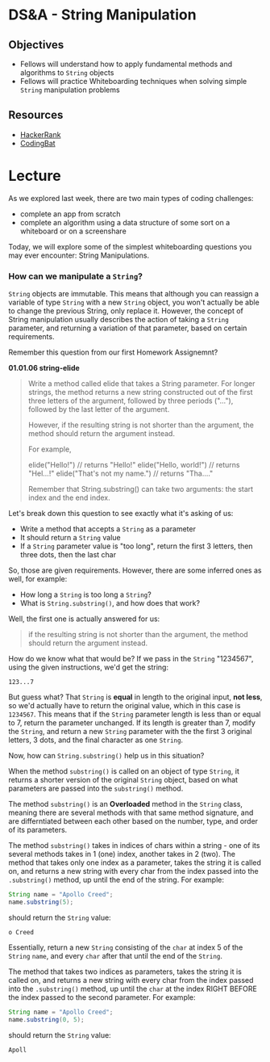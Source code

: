 # DS&A - String Manipulation

## Objectives

* Fellows will understand how to apply fundamental methods and algorithms to `String` objects
* Fellows will practice Whiteboarding techniques when solving simple `String` manipulation problems

## Resources

* [HackerRank]()
* [CodingBat]()

# Lecture

As we explored last week, there are two main types of coding challenges:

* complete an app from scratch
* complete an algorithm using a data structure of some sort on a whiteboard or on a screenshare

Today, we will explore some of the simplest whiteboarding questions you may ever encounter: String Manipulations.

### How can we manipulate a `String`?

`String` objects are immutable. This means that although you can reassign a variable of type `String` with a new `String` object, you won't actually be able to change the previous String, only replace it. However, the concept of String manipulation usually describes the action of taking a `String` parameter, and returning a variation of that parameter, based on certain requirements.

Remember this question from our first Homework Assignemnt?

**01.01.06 string-elide**

>Write a method called elide that takes a String parameter. For longer strings, the method returns a new string constructed out of the first three letters of the argument, followed by three periods ("..."), followed by the last letter of the argument.
>
>However, if the resulting string is not shorter than the argument, the method should return the argument instead.
>
>For example,
>
>elide("Hello!")               // returns "Hello!"
>elide("Hello, world!")        // returns "Hel...!"
>elide("That's not my name.")  // returns "Tha...."
>
>Remember that String.substring() can take two arguments: the start index and the end index.

Let's break down this question to see exactly what it's asking of us:
* Write a method that accepts a `String` as a parameter
* It should return a `String` value
* If a `String` parameter value is "too long", return the first 3 letters, then three dots, then the last char

So, those are given requirements. However, there are some inferred ones as well, for example:
* How long a `String` is too long a `String`?
* What is `String.substring()`, and how does that work?

Well, the first one is actually answered for us:
> if the resulting string is not shorter than the argument, the method should return the argument instead.

How do we know what that would be? If we pass in the `String` "1234567", using the given instructions, we'd get the string:

```
123...7
```

But guess what? That `String` is **equal** in length to the original input, **not less**, so we'd actually have to return the original value, which in this case is `1234567`. This means that if the `String` parameter length is less than or equal to 7, return the parameter unchanged. If its length is greater than 7, modify the `String`, and return a new `String` parameter with the the first 3 original letters, 3 dots, and the final character as one `String`.

Now, how can `String.substring()` help us in this situation?

When the method `substring()` is called on an object of type `String`, it returns a shorter version of the original `String` object, based on what parameters are passed into the `substring()` method.

The method `substring()` is an **Overloaded** method in the `String` class, meaning there are several methods with that same method signature, and are differntiated between each other based on the number, type, and order of its parameters. 

The method `substring()` takes in indices of chars within a string - one of its several methods takes in 1 (one) index, another takes in 2 (two). The method that takes only one index as a parameter, takes the string it is called on, and returns a new string with every char from the index passed into the `.substring()` method, up until the end of the string. For example:

```java
String name = "Apollo Creed";
name.substring(5);
```
should return the `String` value:

```
o Creed
```

Essentially, return a new `String` consisting of the `char` at index 5 of the `String` `name`, and every `char` after that until the end of the `String`.

The method that takes two indices as parameters, takes the string it is called on, and returns a new string with every char from the index passed into the `.substring()` method, up until the `char` at the index RIGHT BEFORE the index passed to the second parameter. For example:

```java
String name = "Apollo Creed";
name.substring(0, 5);
```
should return the `String` value:

```
Apoll
```


